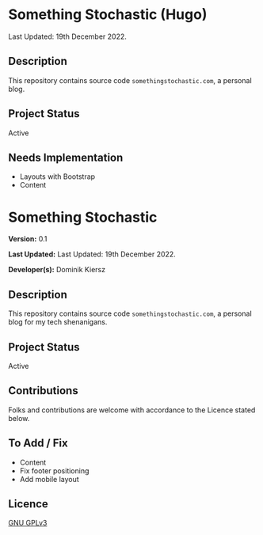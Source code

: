 # Something Stochastic (Hugo)

Last Updated: 19th December 2022.

## Description

This repository contains  source code `somethingstochastic.com`, a personal blog.

## Project Status

Active

## Needs Implementation

- Layouts with Bootstrap
- Content

# Something Stochastic

**Version:** 0.1

**Last Updated:** Last Updated: 19th December 2022.

**Developer(s):** Dominik Kiersz

## Description

This repository contains  source code `somethingstochastic.com`, a personal blog for my tech shenanigans.

## Project Status

Active

## Contributions

Folks and contributions are welcome with accordance to the Licence stated below.

## To Add / Fix

* Content
* Fix footer positioning
* Add mobile layout

## Licence

[GNU GPLv3](https://www.gnu.org/licenses/gpl-3.0.en.html)